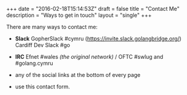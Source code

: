 +++
date = "2016-02-18T15:14:53Z"
draft = false
title = "Contact Me"
description = "Ways to get in touch"
layout = "single"
+++

There are many ways to contact me:

* **Slack** GopherSlack #cymru (https://invite.slack.golangbridge.org/) Cardiff Dev Slack #go

* **IRC** Efnet #wales _(the original network)_ / OFTC #swlug and #golang.cymru

* any of the social links at the bottom of every page

* use this contact form.
